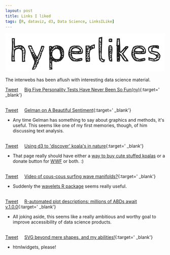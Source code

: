 ```yaml
---
layout: post
title: Links I liked
tags: [R, dataviz, d3, Data Science, LinksILike]
---
```


![](/images/hyperlikes.png)

The interwebs has been aflush with interesting data science material.

<a href="https://twitter.com/share" class="twitter-share-button" data-via="data_steve" data-url="http://is.gd/JDtDWW" data-text="Big Five Personality Tests Have Never Been So Fun(ny)" data-dnt="true">Tweet</a> &nbsp;&nbsp;&nbsp; [Big Five Personality Tests Have Never Been So Fun(ny)](http://is.gd/JDtDWW){:target=' _blank'}<br><br>

<a href="https://twitter.com/share" class="twitter-share-button" data-via="data_steve" data-url="http://is.gd/GGQoT5" data-text="Gelman on A Beautiful Sentiment" data-dnt="true">Tweet</a> &nbsp;&nbsp;&nbsp; [Gelman on A Beautiful Sentiment](http://andrewgelman.com/2016/03/22/text-sentiment-visualizer/){:target=' _blank'}

  - Any time Gelman has something to say about graphics and methods, it's useful. This seems like one of my first memories, though, of him discussing text analysis.
<br><br>



<a href="https://twitter.com/share" class="twitter-share-button" data-via="data_steve" data-url="http://www.koalastothemax.com/" hashtags="d3js,koalafield" data-text="Using d3 to 'discover' koala's in nature" data-dnt="true">Tweet</a> &nbsp;&nbsp;&nbsp; [Using d3 to 'discover' koala's in nature](http://www.koalastothemax.com/){:target=' _blank'}

  - That page really should have either a [way to buy cute stuffed koalas](http://www.amazon.com/gp/product/B004PBJS58/ref=as_li_qf_sp_asin_il_tl?ie=UTF8&camp=1789&creative=9325&creativeASIN=B004PBJS58&linkCode=as2&tag=stevesimpson-20&linkId=27GHTHZYWWICMXGH) or a donate button for [WWF](www.worldwildlife.org/) or both. :)
<br><br>



<a href="https://twitter.com/share" class="twitter-share-button" data-via="data_steve" data-url="https://youtu.be/CR_XL192wXw" data-text="Video of cous-cous surfing wave manifolds?"  data-dnt="true">Tweet</a> &nbsp;&nbsp;&nbsp; [Video of cous-cous surfing wave manifolds?](https://youtu.be/CR_XL192wXw){:target=' _blank'}

  - Suddenly the [wavelets R package](https://cran.r-project.org/web/packages/wavelets/index.html) seems really useful.
<br><br>



<a href="https://twitter.com/share" class="twitter-share-button" data-via="data_steve" data-url="http://is.gd/n5Bmhf" data-text="R-automated plot descriptions: millions of ABDs await v.1.0.0"  data-hashtags="rstats" data-dnt="true">Tweet</a> &nbsp;&nbsp;&nbsp; [R-automated plot descriptions: millions of ABDs await v.1.0.0](http://is.gd/n5Bmhf){:target=' _blank'}

  - All joking aside, this seems like a really ambitious and worthy goal to improve accessibility of data science products.
<br><br>



<a href="https://twitter.com/share" class="twitter-share-button" data-via="data_steve" data-url="http://nbremer.github.io/openvis2016/slides/" data-text="SVG beyond mere shapes, and my abilities!" data-dnt="true">Tweet</a> &nbsp;&nbsp;&nbsp; [SVG beyond mere shapes, and my abilities!](http://nbremer.github.io/openvis2016/slides/){:target=' _blank'}

  - htmlwidgets, please!

